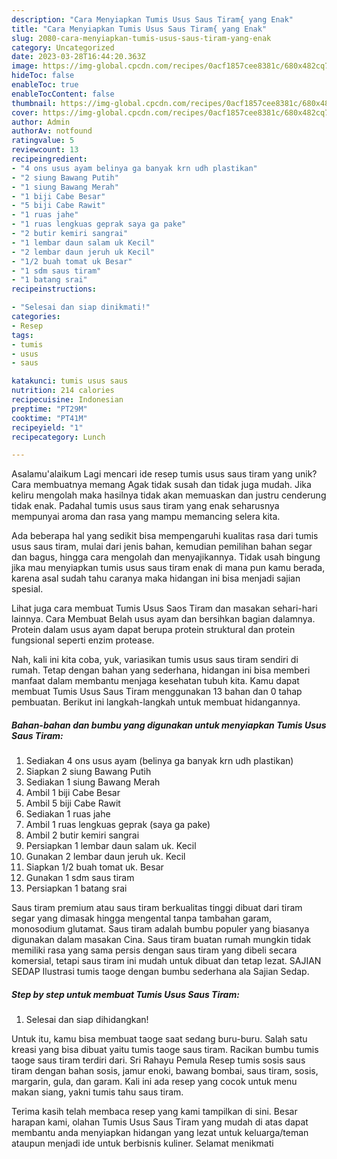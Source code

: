 ```yaml
---
description: "Cara Menyiapkan Tumis Usus Saus Tiram{ yang Enak"
title: "Cara Menyiapkan Tumis Usus Saus Tiram{ yang Enak"
slug: 2080-cara-menyiapkan-tumis-usus-saus-tiram-yang-enak
category: Uncategorized
date: 2023-03-28T16:44:20.363Z
image: https://img-global.cpcdn.com/recipes/0acf1857cee8381c/680x482cq70/tumis-usus-saus-tiram-foto-resep-utama.jpg
hideToc: false
enableToc: true
enableTocContent: false
thumbnail: https://img-global.cpcdn.com/recipes/0acf1857cee8381c/680x482cq70/tumis-usus-saus-tiram-foto-resep-utama.jpg
cover: https://img-global.cpcdn.com/recipes/0acf1857cee8381c/680x482cq70/tumis-usus-saus-tiram-foto-resep-utama.jpg
author: Admin
authorAv: notfound
ratingvalue: 5
reviewcount: 13
recipeingredient:
- "4 ons usus ayam belinya ga banyak krn udh plastikan"
- "2 siung Bawang Putih"
- "1 siung Bawang Merah"
- "1 biji Cabe Besar"
- "5 biji Cabe Rawit"
- "1 ruas jahe"
- "1 ruas lengkuas geprak saya ga pake"
- "2 butir kemiri sangrai"
- "1 lembar daun salam uk Kecil"
- "2 lembar daun jeruh uk Kecil"
- "1/2 buah tomat uk Besar"
- "1 sdm saus tiram"
- "1 batang srai"
recipeinstructions:

- "Selesai dan siap dinikmati!"
categories:
- Resep
tags:
- tumis
- usus
- saus

katakunci: tumis usus saus 
nutrition: 214 calories
recipecuisine: Indonesian
preptime: "PT29M"
cooktime: "PT41M"
recipeyield: "1"
recipecategory: Lunch

---
```



Asalamu'alaikum Lagi mencari ide resep tumis usus saus tiram yang unik? Cara membuatnya memang Agak tidak susah dan tidak juga mudah. Jika keliru mengolah maka hasilnya tidak akan memuaskan dan justru cenderung tidak enak. Padahal tumis usus saus tiram yang enak seharusnya mempunyai aroma dan rasa yang mampu memancing selera kita.


Ada beberapa hal yang sedikit bisa mempengaruhi kualitas rasa dari tumis usus saus tiram, mulai dari jenis bahan, kemudian pemilihan bahan segar dan bagus, hingga cara mengolah dan menyajikannya. Tidak usah bingung jika mau menyiapkan tumis usus saus tiram enak di mana pun kamu berada, karena asal sudah tahu caranya maka hidangan ini bisa menjadi sajian spesial.

Lihat juga cara membuat Tumis Usus Saos Tiram dan masakan sehari-hari lainnya. Cara Membuat Belah usus ayam dan bersihkan bagian dalamnya. Protein dalam usus ayam dapat berupa protein struktural dan protein fungsional seperti enzim protease.


Nah, kali ini kita coba, yuk, variasikan tumis usus saus tiram sendiri di rumah. Tetap dengan bahan yang sederhana, hidangan ini bisa memberi manfaat dalam membantu menjaga kesehatan tubuh kita. Kamu dapat membuat Tumis Usus Saus Tiram menggunakan 13 bahan dan 0 tahap pembuatan. Berikut ini langkah-langkah untuk membuat hidangannya.

<!--inarticleads1-->

##### Bahan-bahan dan bumbu yang digunakan untuk menyiapkan Tumis Usus Saus Tiram:

1. Sediakan 4 ons usus ayam (belinya ga banyak krn udh plastikan)
1. Siapkan 2 siung Bawang Putih
1. Sediakan 1 siung Bawang Merah
1. Ambil 1 biji Cabe Besar
1. Ambil 5 biji Cabe Rawit
1. Sediakan 1 ruas jahe
1. Ambil 1 ruas lengkuas geprak (saya ga pake)
1. Ambil 2 butir kemiri sangrai
1. Persiapkan 1 lembar daun salam uk. Kecil
1. Gunakan 2 lembar daun jeruh uk. Kecil
1. Siapkan 1/2 buah tomat uk. Besar
1. Gunakan 1 sdm saus tiram
1. Persiapkan 1 batang srai


Saus tiram premium atau saus tiram berkualitas tinggi dibuat dari tiram segar yang dimasak hingga mengental tanpa tambahan garam, monosodium glutamat. Saus tiram adalah bumbu populer yang biasanya digunakan dalam masakan Cina. Saus tiram buatan rumah mungkin tidak memiliki rasa yang sama persis dengan saus tiram yang dibeli secara komersial, tetapi saus tiram ini mudah untuk dibuat dan tetap lezat. SAJIAN SEDAP Ilustrasi tumis taoge dengan bumbu sederhana ala Sajian Sedap. 

<!--inarticleads2-->

##### Step by step untuk membuat Tumis Usus Saus Tiram:


1. Selesai dan siap dihidangkan!

Untuk itu, kamu bisa membuat taoge saat sedang buru-buru. Salah satu kreasi yang bisa dibuat yaitu tumis taoge saus tiram. Racikan bumbu tumis taoge saus tiram terdiri dari. Sri Rahayu Pemula Resep tumis sosis saus tiram dengan bahan sosis, jamur enoki, bawang bombai, saus tiram, sosis, margarin, gula, dan garam. Kali ini ada resep yang cocok untuk menu makan siang, yakni tumis tahu saus tiram. 

Terima kasih telah membaca resep yang kami tampilkan di sini. Besar harapan kami, olahan Tumis Usus Saus Tiram yang mudah di atas dapat membantu anda menyiapkan hidangan yang lezat untuk keluarga/teman ataupun menjadi ide untuk berbisnis kuliner. Selamat menikmati
